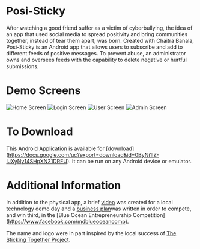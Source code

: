 # Posi-Sticky

After watching a good friend suffer as a victim of cyberbullying, the idea of an app that used social media to spread positivity and bring communities together, instead of tear them apart, was born.  Created with Chaitra Banala, Posi-Sticky is an Android app that allows users to subscribe and add to different feeds of positive messages.  To prevent abuse, an administrator owns and oversees feeds with the capability to delete negative or hurtful submissions. 

# Demo Screens
![Home Screen](https://cloud.githubusercontent.com/assets/14226503/9823183/bcb75492-5892-11e5-9b9e-2a00a3d4b67b.jpg)
![Login Screen](https://cloud.githubusercontent.com/assets/14226503/9823184/bcb7b64e-5892-11e5-9b11-cb435e4b7131.jpg)
![User Screen](https://cloud.githubusercontent.com/assets/14226503/9823182/bcb72062-5892-11e5-9553-5121b5e3013d.jpg)
![Admin Screen](https://cloud.githubusercontent.com/assets/14226503/9823181/bcb4e7a2-5892-11e5-9825-3f89512c9628.jpg)

# To Download

This Android Application is available for [download] (https://docs.google.com/uc?export=download&id=0ByNi1IZ-IJXyNy14SHpXN21DRFU).  It can be run on any Android device or emulator.

# Additional Information
In addition to the physical app, a brief [video](https://www.youtube.com/watch?v=l7KImS5sP7g) was created for a local technology demo day and a [business plan](https://docs.google.com/uc?export=download&id=0ByNi1IZ-IJXyYW9LYnY5UmUxOVE)was written in order to compete, and win third, in the [Blue Ocean Entrepreneurship Competition] (https://www.facebook.com/mdblueoceancomp).

The name and logo were in part inspired by the local success of [The Sticking Together Project](http://sprigeo.com/sprigeo-news/the-sticking-together-project/).      
